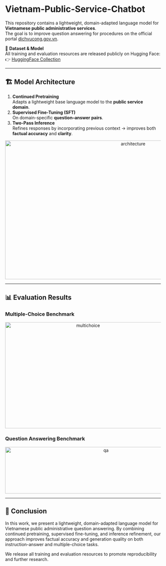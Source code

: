 # Vietnam-Public-Service-Chatbot

This repository contains a lightweight, domain-adapted language model for **Vietnamese public administrative services**.  
The goal is to improve question answering for procedures on the official portal [dichvucong.gov.vn](https://dichvucong.gov.vn/).  

📂 **Dataset & Model**  
All training and evaluation resources are released publicly on Hugging Face:  
👉 [HuggingFace Collection](https://huggingface.co/collections/thailevann/dch-v-cong-2025-68693de7539f6852fca3ef64)

---

## 🏗️ Model Architecture

1. **Continued Pretraining**  
   Adapts a lightweight base language model to the **public service domain**.  
2. **Supervised Fine-Tuning (SFT)**  
   On domain-specific **question–answer pairs**.  
3. **Two-Pass Inference**  
   Refines responses by incorporating previous context → improves both **factual accuracy** and **clarity**.  

<p align="center">
  <img width="812" height="447" alt="architecture" src="https://github.com/user-attachments/assets/441eb638-d191-441a-af6f-f79b9035b096" />
</p>

---

## 📊 Evaluation Results

### Multiple-Choice Benchmark
<p align="center">
  <img width="521" height="342" alt="multichoice" src="https://github.com/user-attachments/assets/aef955db-c88b-4138-a435-8ad3f390de2f" />
</p>

### Question Answering Benchmark
<p align="center">
  <img width="637" height="150" alt="qa" src="https://github.com/user-attachments/assets/15a81098-8ca2-4690-9297-ad2c9df2c24f" />
</p>

---

## 📌 Conclusion
In this work, we present a lightweight, domain-adapted language model for Vietnamese public administrative question answering. By combining continued pretraining, supervised fine-tuning, and inference refinement, our approach improves factual accuracy and generation quality on both instruction-answer and multiple-choice tasks.  

We release all training and evaluation resources to promote reproducibility and further research.
